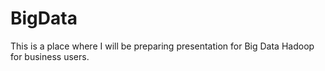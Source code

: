 # BigData

This is a place where I will be preparing presentation for Big Data Hadoop for business users.
